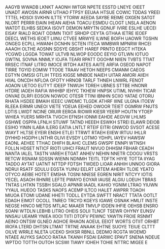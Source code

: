 AAGYB WWADB LKNKT AAONH IWTGR NPETE ESSTD LNEYE OIEET UNADT AWOSN AIRNR UTHAO FTPSY EEUAA HTSUE COWIC TDDAS YREEI TTTEL HDSOI SVKHN ILTTE YTORW AEEDA SAYBE REIME OXGEN SATGT NLORT PERRR EIAIN IHEAN AIEHA TOACU ESMDU CLOGT LNSLA AENON WATDT ELHBS SEDKA ISOVT DEMON MRYTN GDNUF IVIRE ESLHE UECEI EISAY RIALD ROAIT ODIMN TIOIT SRHDP CEYTA GTHAA IETRE IEOEF DEECL WETHS IEOET LIINU CTVEE MRWYE ILWNE BOIFH UAOWR TGSHN ONGEG ECPLL HWANH DCNHN SCTEN ITECA WMBWR MPNRW RHCEI AAAOH OLTHE AOSNN SDSYE GBSHT HAREF PRNTO EEGCT HTEKA YCGWD LGGDA TOWAT ULTVB NLWOP EOODC EEYIO GTLWN IOTUO GWTNL SOVNA NNMLY IOJFA TEARI RPATT OGOHM NIIEN TVBTS TTIAT RRSEC ITNAF LITRO IMOCE IRTDH AATES AAITE ARFIA OSEOD NAPOT TIRRE TGYID EOMIW TTOOE TRAAV HETOH NEEPS CMANM CAEOS EGTYN OMSSI GTLIH TFEIS KIGSE MNBOE NAIEH UITAR AMORI AIIEH HIIAL ONCDH NFLOA OFOTY HRNOB TARLF THNEH LNWRL FENOT AOAON UETOO EUTYT IDEEP TNWUH TDREH UBNES STTBE HNONR HTDRE IAOEH RAFIA WHHBP IEHYC TKHEW HNPSK UTIML NVHIH TICAR ONVAE DLRFI EOSON NOWOC OTESR TTINI IBNHN SCIIO YATAE OTORU RHATA HSDEE BMAIH IEEEC UWDMC TLGDK ATHRF IIINE ULGNA ITOEW RLEEA EIRMR UNEOI VIETE YDEUA EEHED OWOOR TEIET OGMRW FNUTS LDTIS LWIDT NCINE ORUIR EEROA RIOWR KIESR YEERP HOUTN YTOEP WHIEA YUERS MRHTA TVGCH EFNSH IONMI EAHDE AEGVW LHLMS GSHWE OSPPA LFNLH STUWF TATND HEEEH ESWKH STREI ELAWR DEIOB ESIHO YININ ILABA ILERG EATIA LNTLT RTEIF EITRI GNWOD SVSOT ACESE WIAYT HLTSE EYEIR ENSHI ETLEI TTRWT RTAEH EIIEW IRTUU IHLLR DYHHD HGDPH LNTHR OLIVI EVSDY LOTMO YDHPL IAYEV HAWSW EAONL AEHEE TTHAC DHIFH BLAHC CLEMS GWSPF ENNPI WTNSH FOLLN HDSET NTICF RIOTI UIHCI FRAUT NIVUO DHHSM FBHAR CEADH NANTA IALEL TASTN VAREH ETGAT ANHEV NEHIN NNETR CDOGU VRSTS RETCW RSNAM SDSSN WIENN NDNMH TEITL TDFTK HIYIE TOTTA IIYAG TADDO AYTAT UATNT NTTDP FDTSH TWDED LIOAR ANHIH UNNOO GIORA NDRUI RSATF SDULU EGSTA YUINU EELRT LRTEM AHERH TLOIE YEATO OTYCO AEIBE HOTET EMSHA TOSNI NNESE EGREN NIRIT NTCYY IOTIS YECEL ASAOH RHNRE LEFTE PWAYO EOYAR IAUSE ALGIU LOEUH TBRAS TNTAS LHTKN TSSBH SGALO APNNR IAADL KAHIO YGNIM LTRAO YIUWN YYAUL HUEOO TASKS NAOFS ACEMP ILTCO HALET AWPRR TOAOH MIUOA ETOMI UDANE HHETI TODLL EYTDA SWFTT NRACT TTATA OOTLT EDAGH EIMOT OCOLL TNREO TRCYD KGEYS IGAWE OSNAK HMLIT INSTE NEGSE HINCO METDS MTLAC MAAER TMVLP IDDEN IHFIE OEHSB ENSRO SOANI WTDLN LEBHB LITRO OHEIS SOLII TLNCF TSEWR OHYNY EUNSV NNSAU UEAMR YNIEA IIOOI TIITI DTOFV PEWNC YAWTN FROIE RSNMT AEINO ONTSW GLNEO AGHOE RHAON AOEUL EEIOT WORTS OTIIT ORHBT IROFA LTERD DHTSN LTMAT TRTNE ANAAK EHTNE SUOYE TEIUE CLTTT OILVE WRRLE NLETA UCEKO SHXSR RBNLL DEDMO RCGTA WOEMD NTAEE AUYKS SAOCO RATAA TKANH FSDAI EARWC EPAVT SNENA NDEUE WPTDO TOTTH OUTOH SCSWI TIAWY IOHEH TOHIE NTTRC MIGEE E

